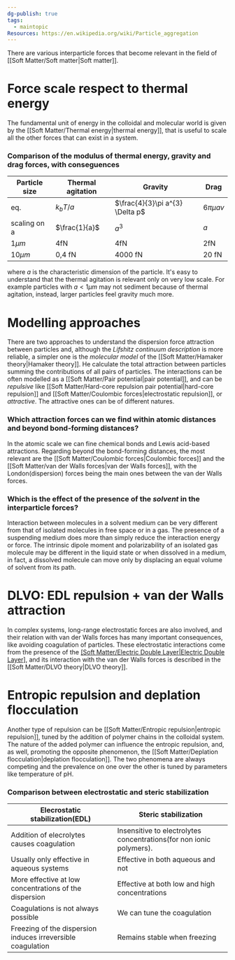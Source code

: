 ```yaml
---
dg-publish: true
tags:
  - maintopic
Resources: https://en.wikipedia.org/wiki/Particle_aggregation
---
```

There are various interparticle forces that become relevant in the field of [[Soft Matter/Soft matter|Soft matter]].
# Force scale respect to thermal energy
The fundamental unit of energy in the colloidal and molecular world is given by the [[Soft Matter/Thermal energy|thermal energy]], that is useful to scale all the other forces that can exist in a system.
### Comparison of the modulus of thermal energy, gravity and drag forces, with conseguences
| Particle size | Thermal agitation | Gravity | Drag |
|---| ---|---|---|
|eq.|$k_{b}T/a$|$\frac{4}{3}\pi a^{3} \Delta p$|$6\pi \mu a v$| 
|scaling on a|$\frac{1}{a}$|$a^{3}$|$a$|
|$1 \mu m$ |4fN|4fN|2fN|
|$10 \mu m$|0,4 fN|4000 fN|20 fN|
<!--ID: 1698399778463-->


where $a$ is the characteristic dimension of the particle.
It's easy to understand that the thermal agitation is relevant only on very low scale. For example particles with $a<1 \mu m$ may not sediment because of thermal agitation, instead, larger particles feel gravity much more.
# Modelling approaches 
There are two approaches to understand the dispersion force attraction between particles and, although the *Lifshitz continuum description* is more reliable, a simpler one is the *molecular model* of the [[Soft Matter/Hamaker theory|Hamaker theory]]. He calculate the total attraction between particles summing the contributions of all pairs of particles.
The interactions can be often modelled as a [[Soft Matter/Pair potential|pair potential]], and can be *repulsive* like [[Soft Matter/Hard-core repulsion pair potential|hard-core repulsion]] and [[Soft Matter/Coulombic forces|electrostatic repulsion]], or *attractive*. The attractive ones can be of different natures.
### Which attraction forces can we find within atomic distances and beyond bond-forming distances?
In the atomic scale we can fine chemical bonds and Lewis acid-based attractions.
Regarding beyond the bond-forming distances, the most relevant are the [[Soft Matter/Coulombic forces|Coulombic forces]] and the [[Soft Matter/van der Walls forces|van der Walls forces]], with the London(dispersion) forces being the main ones between the van der Walls forces.
<!--ID: 1698399778465-->

### Which is the effect of the presence of the *solvent* in the interparticle forces?
Interaction between molecules in a solvent medium can be very different from that of isolated molecules in free space or in a gas.
The presence of a suspending medium does more than simply reduce the interaction energy or force. The intrinsic dipole moment and polarizability of an isolated gas molecule may be different in the liquid state or when dissolved in a medium, in fact, a dissolved molecule can move only by displacing an equal volume of solvent from its path.
<!--ID: 1698399778467-->

# DLVO: EDL repulsion + van der Walls attraction
In complex systems, long-range electrostatic forces are also involved, and their relation with van der Walls forces has many important consequences, like avoiding coagulation of particles. These electrostatic interactions come from the presence of the [[Soft Matter/Electric Double Layer|Electric Double Layer]](EDL), and its interaction with the van der Walls forces is described in the [[Soft Matter/DLVO theory|DLVO theory]].  
# Entropic repulsion and deplation flocculation
Another type of repulsion can be [[Soft Matter/Entropic repulsion|entropic repulsion]], tuned by the addition of polymer chains in the colloidal system. The nature of the added polymer can influence the entropic repulsion, and, as well, promoting the opposite phenomenon, the [[Soft Matter/Deplation flocculation|deplation flocculation]]. The two phenomena are always competing and the prevalence on one over the other is tuned by parameters like temperature of pH. 

### Comparison between electrostatic and steric stabilization
| Elecrostatic stabilization(EDL)|Steric stabilization|
|---|---|
|Addition of elecrolytes causes coagulation| Insensitive to electrolytes concentrations(for non ionic polymers).|
|Usually only effective in aqueous systems| Effective in both aqueous and not|
|More effective at low concentrations of the dispersion|Effective at both low and high concentrations|
|Coagulations is not always possible|We can tune the coagulation|
|Freezing of the dispersion induces irreversible coagulation|Remains stable when freezing|
<!--ID: 1698399778468-->


